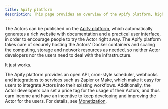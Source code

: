 ```yaml
---
title: Apify platform
description: This page provides an overview of the Apify platform, highlighting its features, benefits, and integration capabilities.
---
```


The Actors can be published on the [Apify platform](https://apify.com/store), which automatically generates a rich
website with documentation and a practical user interface, in order to encourage people to try the Actor right away. The
Apify platform takes care of securely hosting the Actors' Docker containers and scaling the computing, storage and
network resources as needed, so neither Actor developers nor the users need to deal with the infrastructure.

It just works.

The Apify platform provides an open API, cron-style scheduler, webhooks
and [integrations](https://apify.com/integrations) to services such as Zapier or Make, which make it easy for users to
integrate Actors into their existing workflows. Additionally, the Actor developers can set a price tag for the usage of
their Actors, and thus earn income and have an incentive to keep developing and improving the Actor for the users. For
details, see [Monetization](monetization).
